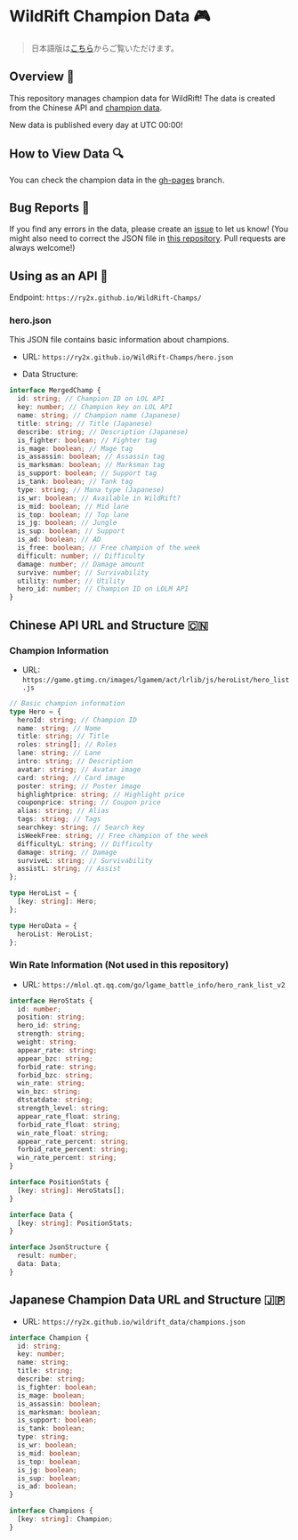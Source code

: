 # WildRift Champion Data 🎮

> 日本語版は[こちら](https://github.com/ry2x/WildRift-Champs/blob/master/readme.md)からご覧いただけます。

## Overview 📝

This repository manages champion data for WildRift!
The data is created from the Chinese API and [champion data](https://github.com/ry2x/wildrift_data).

New data is published every day at UTC 00:00!

## How to View Data 🔍

You can check the champion data in the [gh-pages](https://github.com/ry2x/WildRift-Champs/tree/gh-pages) branch.

## Bug Reports 🐛

If you find any errors in the data, please create an [issue](https://github.com/ry2x/WildRift-Champs/issues) to let us know!
(You might also need to correct the JSON file in [this repository](https://github.com/ry2x/wildrift_data). Pull requests are always welcome!)

## Using as an API 🚀

Endpoint: `https://ry2x.github.io/WildRift-Champs/`

### hero.json

This JSON file contains basic information about champions.

- URL: `https://ry2x.github.io/WildRift-Champs/hero.json`

- Data Structure:

```ts
interface MergedChamp {
  id: string; // Champion ID on LOL API
  key: number; // Champion key on LOL API
  name: string; // Champion name (Japanese)
  title: string; // Title (Japanese)
  describe: string; // Description (Japanese)
  is_fighter: boolean; // Fighter tag
  is_mage: boolean; // Mage tag
  is_assassin: boolean; // Assassin tag
  is_marksman: boolean; // Marksman tag
  is_support: boolean; // Support tag
  is_tank: boolean; // Tank tag
  type: string; // Mana type (Japanese)
  is_wr: boolean; // Available in WildRift?
  is_mid: boolean; // Mid lane
  is_top: boolean; // Top lane
  is_jg: boolean; // Jungle
  is_sup: boolean; // Support
  is_ad: boolean; // AD
  is_free: boolean; // Free champion of the week
  difficult: number; // Difficulty
  damage: number; // Damage amount
  survive: number; // Survivability
  utility: number; // Utility
  hero_id: number; // Champion ID on LOLM API
}
```

## Chinese API URL and Structure 🇨🇳

### Champion Information

- URL: `https://game.gtimg.cn/images/lgamem/act/lrlib/js/heroList/hero_list.js`

```ts
// Basic champion information
type Hero = {
  heroId: string; // Champion ID
  name: string; // Name
  title: string; // Title
  roles: string[]; // Roles
  lane: string; // Lane
  intro: string; // Description
  avatar: string; // Avatar image
  card: string; // Card image
  poster: string; // Poster image
  highlightprice: string; // Highlight price
  couponprice: string; // Coupon price
  alias: string; // Alias
  tags: string; // Tags
  searchkey: string; // Search key
  isWeekFree: string; // Free champion of the week
  difficultyL: string; // Difficulty
  damage: string; // Damage
  surviveL: string; // Survivability
  assistL: string; // Assist
};

type HeroList = {
  [key: string]: Hero;
};

type HeroData = {
  heroList: HeroList;
};
```

### Win Rate Information (Not used in this repository)

- URL: `https://mlol.qt.qq.com/go/lgame_battle_info/hero_rank_list_v2`

```ts
interface HeroStats {
  id: number;
  position: string;
  hero_id: string;
  strength: string;
  weight: string;
  appear_rate: string;
  appear_bzc: string;
  forbid_rate: string;
  forbid_bzc: string;
  win_rate: string;
  win_bzc: string;
  dtstatdate: string;
  strength_level: string;
  appear_rate_float: string;
  forbid_rate_float: string;
  win_rate_float: string;
  appear_rate_percent: string;
  forbid_rate_percent: string;
  win_rate_percent: string;
}

interface PositionStats {
  [key: string]: HeroStats[];
}

interface Data {
  [key: string]: PositionStats;
}

interface JsonStructure {
  result: number;
  data: Data;
}
```

## Japanese Champion Data URL and Structure 🇯🇵

- URL: `https://ry2x.github.io/wildrift_data/champions.json`

```ts
interface Champion {
  id: string;
  key: number;
  name: string;
  title: string;
  describe: string;
  is_fighter: boolean;
  is_mage: boolean;
  is_assassin: boolean;
  is_marksman: boolean;
  is_support: boolean;
  is_tank: boolean;
  type: string;
  is_wr: boolean;
  is_mid: boolean;
  is_top: boolean;
  is_jg: boolean;
  is_sup: boolean;
  is_ad: boolean;
}

interface Champions {
  [key: string]: Champion;
}
```
